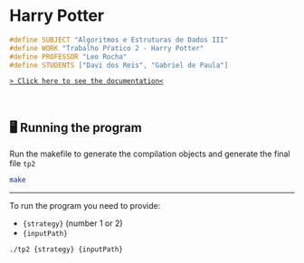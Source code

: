 # Harry Potter

```c
#define SUBJECT "Algoritmos e Estruturas de Dados III"
#define WORK "Trabalho Pŕatico 2 - Harry Potter"
#define PROFESSOR "Leo Rocha"
#define STUDENTS ["Davi dos Reis", "Gabriel de Paula"]
```

[`> Click here to see the documentation<`](./docs)

&nbsp;

## 🖥 Running the program

Run the makefile to generate the compilation objects and generate the final file `tp2`

```bash
make
```

---

To run the program you need to provide:

- `{strategy}` (number 1 or 2)
- `{inputPath}`

```bash
./tp2 {strategy} {inputPath}
```
